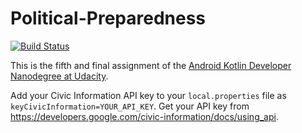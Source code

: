 # Political-Preparedness
[![Build Status](https://app.bitrise.io/app/7383edcd5c34c56c/status.svg?token=6r6r0ppnJxbzkS0vp4LPsg)](https://app.bitrise.io/app/7383edcd5c34c56c)

This is the fifth and final assignment of the [Android Kotlin Developer Nanodegree at Udacity](https://www.udacity.com/course/android-kotlin-developer-nanodegree--nd940).

Add your Civic Information API key to your `local.properties` file as `keyCivicInformation=YOUR_API_KEY`. Get your API key from https://developers.google.com/civic-information/docs/using_api.  